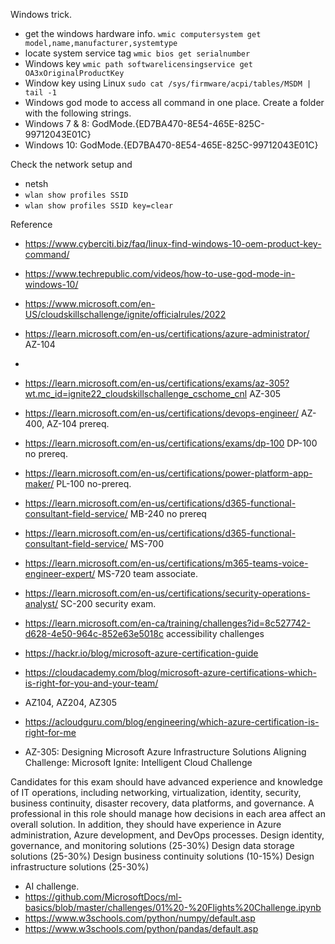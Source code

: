 Windows trick.

* get the windows hardware info. ```wmic computersystem get model,name,manufacturer,systemtype```
* locate system service tag ```wmic bios get serialnumber```
* Windows key ```wmic path softwarelicensingservice get OA3xOriginalProductKey```
* Window key using Linux ```sudo cat /sys/firmware/acpi/tables/MSDM | tail -1```
* Windows god mode to access all command in one place. Create a folder with the following strings.  
* Windows 7 & 8: GodMode.{ED7BA470-8E54-465E-825C-99712043E01C} 
* Windows 10: GodMode.{ED7BA470-8E54-465E-825C-99712043E01C}

Check the network setup and 
* netsh 
* ```wlan show profiles SSID``` 
* ```wlan show profiles SSID key=clear```

Reference 
* https://www.cyberciti.biz/faq/linux-find-windows-10-oem-product-key-command/
* https://www.techrepublic.com/videos/how-to-use-god-mode-in-windows-10/


* https://www.microsoft.com/en-US/cloudskillschallenge/ignite/officialrules/2022
* https://learn.microsoft.com/en-us/certifications/azure-administrator/ AZ-104
* 
* https://learn.microsoft.com/en-us/certifications/exams/az-305?wt.mc_id=ignite22_cloudskillschallenge_cschome_cnl AZ-305

* https://learn.microsoft.com/en-us/certifications/devops-engineer/ AZ-400, AZ-104 prereq.
* https://learn.microsoft.com/en-us/certifications/exams/dp-100  DP-100 no prereq.
* https://learn.microsoft.com/en-us/certifications/power-platform-app-maker/ PL-100 no-prereq.
* https://learn.microsoft.com/en-us/certifications/d365-functional-consultant-field-service/ MB-240 no prereq
* https://learn.microsoft.com/en-us/certifications/d365-functional-consultant-field-service/ MS-700
* https://learn.microsoft.com/en-us/certifications/m365-teams-voice-engineer-expert/ MS-720  team associate.
* https://learn.microsoft.com/en-us/certifications/security-operations-analyst/  SC-200 security exam.
* https://learn.microsoft.com/en-ca/training/challenges?id=8c527742-d628-4e50-964c-852e63e5018c accessibility challenges

* https://hackr.io/blog/microsoft-azure-certification-guide
* https://cloudacademy.com/blog/microsoft-azure-certifications-which-is-right-for-you-and-your-team/


*  AZ104, AZ204, AZ305
*  https://acloudguru.com/blog/engineering/which-azure-certification-is-right-for-me
*  AZ-305: Designing Microsoft Azure Infrastructure Solutions
	Aligning Challenge: Microsoft Ignite: Intelligent Cloud Challenge

Candidates for this exam should have advanced experience and knowledge of IT operations, including networking, virtualization, identity, security, business continuity, disaster recovery, data platforms, and governance. A professional in this role should manage how decisions in each area affect an overall solution. In addition, they should have experience in Azure administration, Azure development, and DevOps processes.
Design identity, governance, and monitoring solutions (25-30%)
Design data storage solutions (25-30%)
Design business continuity solutions (10-15%)
Design infrastructure solutions (25-30%)

* AI challenge.
* https://github.com/MicrosoftDocs/ml-basics/blob/master/challenges/01%20-%20Flights%20Challenge.ipynb
* https://www.w3schools.com/python/numpy/default.asp
* https://www.w3schools.com/python/pandas/default.asp
